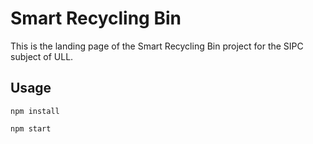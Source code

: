 # Smart Recycling Bin
This is the landing page of the Smart Recycling Bin project for the SIPC subject of ULL.

## Usage

`npm install`

`npm start`

